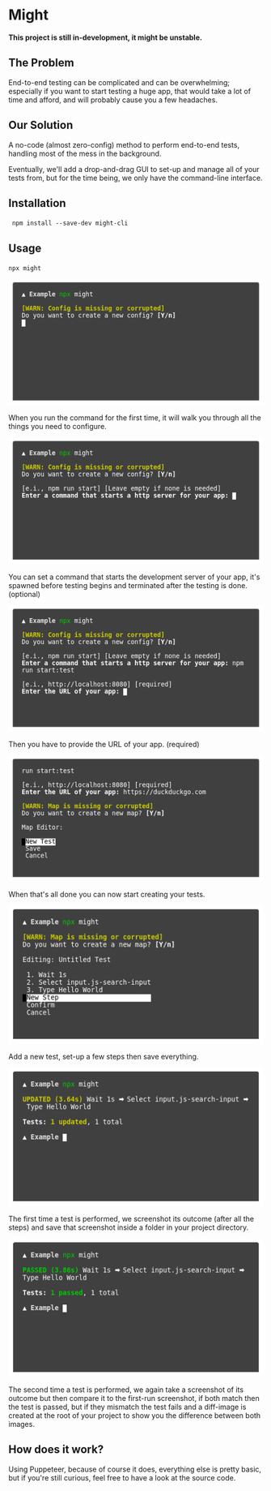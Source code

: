# Might

**This project is still in-development, it might be unstable.**

## The Problem

End-to-end testing can be complicated and can be overwhelming; especially if you want to start testing a huge app, that would take a lot of time and afford, and will probably cause you a few headaches.

## Our Solution

A no-code (almost zero-config) method to perform end-to-end tests, handling most of the mess in the background.

Eventually, we'll add a drop-and-drag GUI to set-up and manage all of your tests from, but for the time being, we only have the command-line interface.

## Installation
`
npm install --save-dev might-cli`

## Usage

`npx might`

[![](./screenshots/1.png)]()

When you run the command for the first time, it will walk you through all the things you need to configure.

[![](./screenshots/2.png)]()

You can set a command that starts the development server of your app, it's spawned before testing begins and terminated after the testing is done. (optional)

[![](./screenshots/3.png)]()

Then you have to provide the URL of your app. (required)

[![](./screenshots/4.png)]()

When that's all done you can now start creating your tests.

[![](./screenshots/5.png)]()

Add a new test, set-up a few steps then save everything.

[![](./screenshots/6.png)]()

The first time a test is performed, we screenshot its outcome (after all the steps) and save that screenshot inside a folder in your project directory.

[![](./screenshots/7.png)]()

The second time a test is performed, we again take a screenshot of its outcome but then compare it to the first-run screenshot, if both match then the test is passed, but if they mismatch the test fails and a diff-image is created at the root of your project to show you the difference between both images.

## How does it work?

Using Puppeteer, because of course it does, everything else is pretty basic, but if you're still curious, feel free to have a look at the source code.